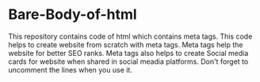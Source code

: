# Bare-Body-of-html
This repository contains  code of html which contains meta tags.
This code helps to create website from scratch with meta tags. 
Meta tags help the website for better SEO ranks.
Meta tags also helps to create Social media cards for website when shared  in social meadia platforms.
Don't forget to uncomment the lines when you use it.

